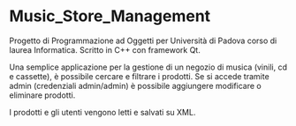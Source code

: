 # Music_Store_Management

Progetto di Programmazione ad Oggetti per Università di Padova corso di laurea Informatica.
Scritto in C++ con framework Qt.

Una semplice applicazione per la gestione di un negozio di musica (vinili, cd e cassette), è possibile cercare e filtrare i prodotti.
Se si accede tramite admin (credenziali admin/admin) è possibile aggiungere modificare o eliminare prodotti.

I prodotti e gli utenti vengono letti e salvati su XML.
